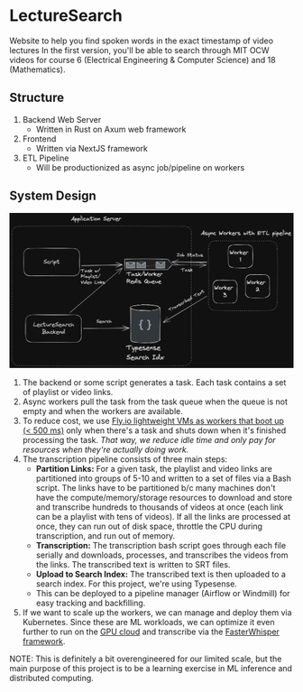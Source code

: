 # LectureSearch

Website to help you find spoken words in the exact timestamp of video lectures
In the first version, you'll be able to search through MIT OCW videos for course 6 (Electrical Engineering & Computer Science) and 18 (Mathematics).

## Structure
1. Backend Web Server
    * Written in Rust on Axum web framework
2. Frontend
    * Written via NextJS framework
3. ETL Pipeline
    * Will be productionized as async job/pipeline on workers

## System Design

![LectureSearch System Design](LectureSearch_System_Design.png "LectureSearch System Design")

1. The backend or some script generates a task. Each task contains a set of playlist or video links.
2. Async workers pull the task from the task queue when the queue is not empty and when the workers are available.
3. To reduce cost, we use [Fly.io lightweight VMs as workers that boot up (< 500 ms)](https://fly.io/blog/python-async-workers-on-fly-machines/) only when there's a task and shuts down when it's finished processing the task. *That way, we reduce idle time and only pay for resources when they're actually doing work.*
4. The transcription pipeline consists of three main steps:
    * **Partition Links:** For a given task, the playlist and video links are partitioned into groups of 5-10 and written to a set of files via a Bash script. The links have to be partitioned b/c many machines don't have the compute/memory/storage resources to download and store and transcribe hundreds to thousands of videos at once (each link can be a playlist with tens of videos). If all the links are processed at once, they can run out of disk space, throttle the CPU during transcription, and run out of memory.
    * **Transcription:** The transcription bash script goes through each file serially and downloads, processes, and transcribes the videos from the links. The transcribed text is written to SRT files.
    * **Upload to Search Index:** The transcribed text is then uploaded to a search index. For this project, we're using Typesense.
    * This can be deployed to a pipeline manager (Airflow or Windmill) for easy tracking and backfilling.
5. If we want to scale up the workers, we can manage and deploy them via Kubernetes. Since these are ML workloads, we can optimize it even further to run on the [GPU cloud](https://vast.ai/docs/overview/introduction) and transcribe via the [FasterWhisper framework](https://github.com/SYSTRAN/faster-whisper).

NOTE: This is definitely a bit overengineered for our limited scale, but the main purpose of this project is to be a learning exercise in ML inference and distributed computing.
